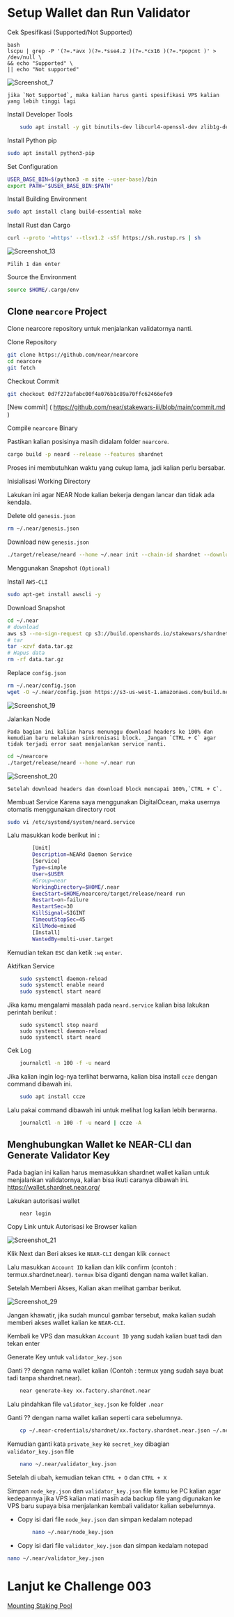 # Setup Wallet dan Run Validator


Cek Spesifikasi (Supported/Not Supported)

```
bash
lscpu | grep -P '(?=.*avx )(?=.*sse4.2 )(?=.*cx16 )(?=.*popcnt )' > /dev/null \
&& echo "Supported" \
|| echo "Not supported"
```
    
![Screenshot_7](https://user-images.githubusercontent.com/35837931/180378418-393a50ae-11a1-405b-91df-4da90ec3abbf.png)

    
    jika `Not Supported`, maka kalian harus ganti spesifikasi VPS kalian yang lebih tinggi lagi
    
Install Developer Tools

```bash
    sudo apt install -y git binutils-dev libcurl4-openssl-dev zlib1g-dev libdw-dev libiberty-dev cmake gcc g++ python docker.io protobuf-compiler libssl-dev pkg-config clang llvm cargo
```

    
Install Python pip

```bash
sudo apt install python3-pip
```
    
Set Configuration
    
```bash
USER_BASE_BIN=$(python3 -m site --user-base)/bin
export PATH="$USER_BASE_BIN:$PATH"
```

Install Building Environment

```bash
sudo apt install clang build-essential make
```

Install Rust dan Cargo

```bash
curl --proto '=https' --tlsv1.2 -sSf https://sh.rustup.rs | sh
```
    
![Screenshot_13](https://user-images.githubusercontent.com/35837931/180378912-a25707e0-a17e-4192-8435-0fb56773d50e.png)
    
    Pilih 1 dan enter

Source the Environment

```bash
source $HOME/.cargo/env
```

## Clone `nearcore` Project

Clone nearcore repository untuk menjalankan validatornya nanti.

Clone Repository

```bash
git clone https://github.com/near/nearcore
cd nearcore
git fetch
```
    
    
Checkout Commit

```bash
git checkout 0d7f272afabc00f4a076b1c89a70ffc62466efe9
```
[New commit] ( https://github.com/near/stakewars-iii/blob/main/commit.md )  

Compile `nearcore` Binary

Pastikan kalian posisinya masih didalam folder `nearcore`.
    
```bash
cargo build -p neard --release --features shardnet
```
       
Proses ini membutuhkan waktu yang cukup lama, jadi kalian perlu bersabar.
    
Inisialisasi Working Directory

Lakukan ini agar NEAR Node kalian bekerja dengan lancar dan tidak ada kendala.
    
Delete old `genesis.json`

```bash
rm ~/.near/genesis.json
 ```
        
Download new `genesis.json`
    
```bash
./target/release/neard --home ~/.near init --chain-id shardnet --download-genesis
```
              
Menggunakan Snapshot `(Optional)`
        
Install `AWS-CLI`
        
```bash
sudo apt-get install awscli -y
```
        
Download Snapshot
        
```bash
cd ~/.near
# download
aws s3 --no-sign-request cp s3://build.openshards.io/stakewars/shardnet/data.tar.gz . 
# tar 
tar -xzvf data.tar.gz
# Hapus data
rm -rf data.tar.gz
```

    
Replace `config.json`
```bash
rm ~/.near/config.json
wget -O ~/.near/config.json https://s3-us-west-1.amazonaws.com/build.nearprotocol.com/nearcore-deploy/shardnet/config.json
 ```
    
![Screenshot_19](https://user-images.githubusercontent.com/35837931/180382093-dfc50021-49e3-4174-825d-72535efe4fba.png)

    
Jalankan Node

    Pada bagian ini kalian harus menunggu download headers ke 100% dan kemudian baru melakukan sinkronisasi block. _Jangan `CTRL + C` agar tidak terjadi error saat menjalankan service nanti.
    
```bash
cd ~/nearcore
./target/release/neard --home ~/.near run
```
    
![Screenshot_20](https://user-images.githubusercontent.com/35837931/180382205-4ed8ca60-d216-4bcc-84bf-34514bc3dc87.png)

    
    Setelah download headers dan download block mencapai 100%,`CTRL + C`.
    
Membuat Service
    Karena saya menggunakan DigitalOcean, maka usernya otomatis menggunakan directory root
    
```bash
sudo vi /etc/systemd/system/neard.service
```
Lalu masukkan kode berikut ini :
       
```bash
        [Unit] 
        Description=NEARd Daemon Service 
        [Service] 
        Type=simple 
        User=$USER
        #Group=near 
        WorkingDirectory=$HOME/.near
        ExecStart=$HOME/nearcore/target/release/neard run 
        Restart=on-failure 
        RestartSec=30 
        KillSignal=SIGINT 
        TimeoutStopSec=45 
        KillMode=mixed 
        [Install] 
        WantedBy=multi-user.target
```
Kemudian tekan `ESC` dan ketik `:wq` `enter`.

Aktifkan Service

```bash
    sudo systemctl daemon-reload
    sudo systemctl enable neard
    sudo systemctl start neard
```
    
Jika kamu mengalami masalah pada `neard.service` kalian bisa lakukan perintah berikut :
    
```
    sudo systemctl stop neard
    sudo systemctl daemon-reload
    sudo systemctl start neard
```

Cek Log

```bash
    journalctl -n 100 -f -u neard
```
Jika kalian ingin log-nya terlihat berwarna, kalian bisa install `ccze` dengan command dibawah ini.
    
```bash
    sudo apt install ccze
```
    
Lalu pakai command dibawah ini untuk melihat log kalian lebih berwarna.
    
```bash
    journalctl -n 100 -f -u neard | ccze -A
```

## Menghubungkan Wallet ke NEAR-CLI dan Generate Validator Key

Pada bagian ini kalian harus memasukkan shardnet wallet kalian untuk menjalankan validatornya, kalian bisa ikuti caranya dibawah ini.
https://wallet.shardnet.near.org/

Lakukan autorisasi wallet

```bash
    near login
```
Copy Link untuk Autorisasi ke Browser kalian

![Screenshot_21](https://user-images.githubusercontent.com/35837931/180382353-112ce348-3dec-4797-9c90-f61c366049bb.png)


Klik Next dan Beri akses ke `NEAR-CLI` dengan klik `connect`
  
Lalu masukkan `Account ID` kalian dan klik confirm (contoh : termux.shardnet.near). `termux` bisa diganti dengan nama wallet kalian.

Setelah Memberi Akses, Kalian akan melihat gambar berikut.


![Screenshot_29](https://user-images.githubusercontent.com/35837931/180382929-a7947e62-a9c8-49a3-a764-c003512807ae.png)


Jangan khawatir, jika sudah muncul gambar tersebut, maka kalian sudah memberi akses wallet kalian ke `NEAR-CLI`.
    
Kembali ke VPS dan masukkan `Account ID` yang sudah kalian buat tadi dan tekan enter


Generate Key untuk `validator_key.json`
    
Ganti ?? dengan nama wallet kalian (Contoh : termux yang sudah saya buat tadi tanpa shardnet.near).
    
```bash
    near generate-key xx.factory.shardnet.near
```

Lalu pindahkan file `validator_key.json` ke folder `.near`
    
Ganti ?? dengan nama wallet kalian seperti cara sebelumnya.
    
```bash
    cp ~/.near-credentials/shardnet/xx.factory.shardnet.near.json ~/.near/validator_key.json
```
    
Kemudian ganti kata `private_key` ke `secret_key` dibagian `validator_key.json` file

```bash
    nano ~/.near/validator_key.json
```
    
Setelah di ubah, kemudian tekan `CTRL + O` dan `CTRL + X`
    
Simpan `node_key.json` dan `validator_key.json` file kamu ke PC kalian agar kedepannya jika VPS kalian mati masih ada backup file yang digunakan ke VPS baru supaya bisa menjalankan kembali validator kalian sebelumnya.
    
- Copy isi dari file `node_key.json` dan simpan kedalam notepad
    
```bash
        nano ~/.near/node_key.json
```
    
- Copy isi dari file `validator_key.json` dan simpan kedalam notepad

```bash
nano ~/.near/validator_key.json
```
        

# Lanjut ke Challenge 003

[Mounting Staking Pool](https://github.com/Termux5432/stakewars/blob/main/003-Mounting%20Staking%20Pool.md)


